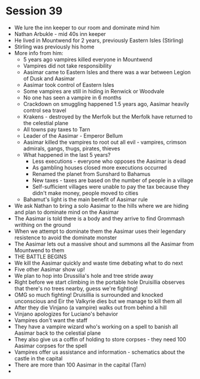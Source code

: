 # Session 39

- We lure the inn keeper to our room and dominate mind him
- Nathan Arbukle - mid 40s inn keeper
- He lived in Mountwend for 2 years, previously Eastern Isles (Stirling)
- Stirling was previously his home
- More info from him:
  - 5 years ago vampires killed everyone in Mountwend
  - Vampires did not take responsibility
  - Aasimar came to Eastern Isles and there was a war between Legion of Dusk and Aasimar
  - Aasimar took control of Eastern Isles
  - Some vampires are still in hiding in Renwick or Woodvale
  - No one has seen a vampire in 6 months
  - Crackdown on smuggling happened 1.5 years ago, Aasimar heavily control sea travel
  - Krakens - destroyed by the Merfolk but the Merfolk have returned to the celestial plane
  - All towns pay taxes to Tarn
  - Leader of the Aasimar - Emperor Bellum
  - Aasimar killed the vampires to root out all evil - vampires, crimson admirals, gangs, thugs, pirates, thieves
  - What happened in the last 5 years?
    - Less executions - everyone who opposes the Aasimar is dead
    - As gambling houses closed more executions occurred
    - Renamed the planet from Sunshard to Bahamus
    - New taxes - taxes are based on the number of people in a village
    - Self-sufficient villages were unable to pay the tax because they didn't make money, people moved to cities
  - Bahamut's light is the main benefit of Aasimar rule
- We ask Nathan to bring a solo Aasimar to the hills where we are hiding and plan to dominate mind on the Aasimar
- The Aasimar is told there is a body and they arrive to find Grommash writhing on the ground
- When we attempt to dominate them the Aasimar uses their legendary resistence to avoid the dominate monster
- The Aasimar lets out a massive shout and summons all the Aasimar from Mountwend to them
- THE BATTLE BEGINS
- We kill the Aasimar quickly and waste time debating what to do next
- Five other Aasimar show up!
- We plan to hop into Drussilia's hole and tree stride away
- Right before we start climbing in the portable hole Druisillia observes that there's no trees nearby, guess we're fighting!
- OMG so much fighting! Druisillia is surrounded and knocked unconscious and Eir the Valkyrie dies but we manage to kill them all
- After they die Vinjano (a vampire) walks out from behind a hill
- Vinjano apologizes for Luciano's behavior 
- Vampires don't want the staff 
- They have a vampire wizard who's working on a spell to banish all Aasimar back to the celestial plane
- They also give us a coffin of holding to store corpses - they need 100 Aasimar corpses for the spell
- Vampires offer us assistance and information - schematics about the castle in the capital
- There are more than 100 Aasimar in the capital (Tarn)
- 
